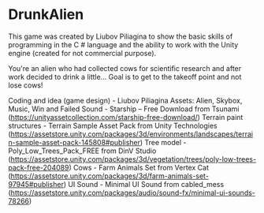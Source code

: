 # DrunkAlien
This game was created by Liubov Piliagina to show the basic skills of programming in the C #  language and the ability to work with the Unity engine (created for not commercial purpose).

You're an alien who had collected cows for scientific research and after work decided to drink a little...
Goal is to get to the takeoff point and not lose cows!

Coding and idea (game design) - Liubov Piliagina
Assets:
Alien, Skybox, Music, Win and Failed Sound - Starship – Free Download from Tsunami (https://unityassetcollection.com/starship-free-download/) 
Terrain paint structures - Terrain Sample Asset Pack from Unity Technologies (https://assetstore.unity.com/packages/3d/environments/landscapes/terrain-sample-asset-pack-145808#publisher)
Tree model - Poly_Low_Trees_Pack_FREE from DinV Studio
(https://assetstore.unity.com/packages/3d/vegetation/trees/poly-low-trees-pack-free-204089) 
Cows - Farm Animals Set from Vertex Cat  (https://assetstore.unity.com/packages/3d/farm-animals-set-97945#publisher)
UI Sound - Minimal UI Sound from cabled_mess (https://assetstore.unity.com/packages/audio/sound-fx/minimal-ui-sounds-78266)
